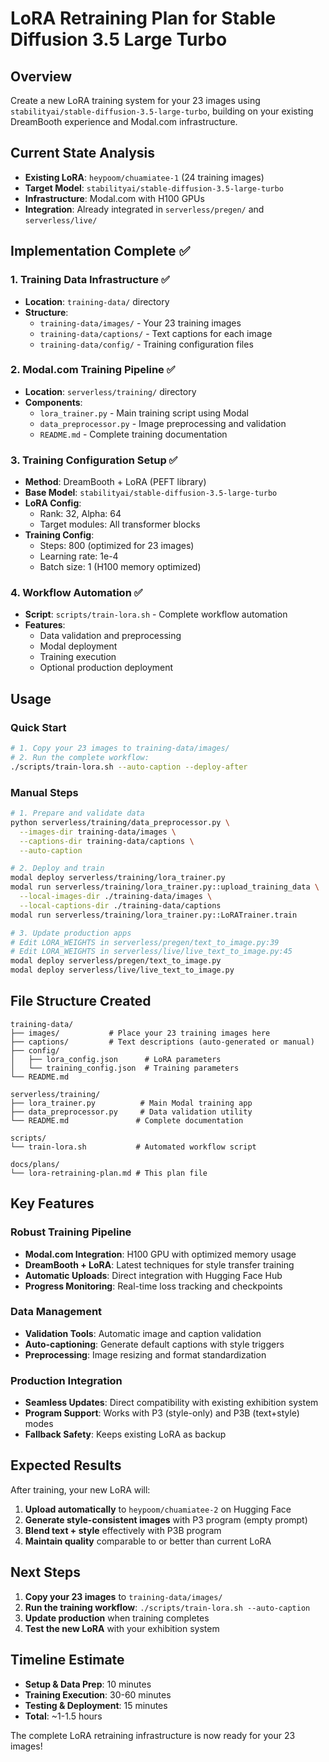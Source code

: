 # LoRA Retraining Plan for Stable Diffusion 3.5 Large Turbo

## Overview

Create a new LoRA training system for your 23 images using `stabilityai/stable-diffusion-3.5-large-turbo`, building on your existing DreamBooth experience and Modal.com infrastructure.

## Current State Analysis

- **Existing LoRA**: `heypoom/chuamiatee-1` (24 training images)
- **Target Model**: `stabilityai/stable-diffusion-3.5-large-turbo`
- **Infrastructure**: Modal.com with H100 GPUs
- **Integration**: Already integrated in `serverless/pregen/` and `serverless/live/`

## Implementation Complete ✅

### 1. Training Data Infrastructure ✅

- **Location**: `training-data/` directory
- **Structure**:
  - `training-data/images/` - Your 23 training images
  - `training-data/captions/` - Text captions for each image
  - `training-data/config/` - Training configuration files

### 2. Modal.com Training Pipeline ✅

- **Location**: `serverless/training/` directory
- **Components**:
  - `lora_trainer.py` - Main training script using Modal
  - `data_preprocessor.py` - Image preprocessing and validation
  - `README.md` - Complete training documentation

### 3. Training Configuration Setup ✅

- **Method**: DreamBooth + LoRA (PEFT library)
- **Base Model**: `stabilityai/stable-diffusion-3.5-large-turbo`
- **LoRA Config**:
  - Rank: 32, Alpha: 64
  - Target modules: All transformer blocks
- **Training Config**:
  - Steps: 800 (optimized for 23 images)
  - Learning rate: 1e-4
  - Batch size: 1 (H100 memory optimized)

### 4. Workflow Automation ✅

- **Script**: `scripts/train-lora.sh` - Complete workflow automation
- **Features**:
  - Data validation and preprocessing
  - Modal deployment
  - Training execution
  - Optional production deployment

## Usage

### Quick Start

```bash
# 1. Copy your 23 images to training-data/images/
# 2. Run the complete workflow:
./scripts/train-lora.sh --auto-caption --deploy-after
```

### Manual Steps

```bash
# 1. Prepare and validate data
python serverless/training/data_preprocessor.py \
  --images-dir training-data/images \
  --captions-dir training-data/captions \
  --auto-caption

# 2. Deploy and train
modal deploy serverless/training/lora_trainer.py
modal run serverless/training/lora_trainer.py::upload_training_data \
  --local-images-dir ./training-data/images \
  --local-captions-dir ./training-data/captions
modal run serverless/training/lora_trainer.py::LoRATrainer.train

# 3. Update production apps
# Edit LORA_WEIGHTS in serverless/pregen/text_to_image.py:39
# Edit LORA_WEIGHTS in serverless/live/live_text_to_image.py:45
modal deploy serverless/pregen/text_to_image.py
modal deploy serverless/live/live_text_to_image.py
```

## File Structure Created

```
training-data/
├── images/           # Place your 23 training images here
├── captions/         # Text descriptions (auto-generated or manual)
├── config/
│   ├── lora_config.json      # LoRA parameters
│   └── training_config.json  # Training parameters
└── README.md

serverless/training/
├── lora_trainer.py          # Main Modal training app
├── data_preprocessor.py     # Data validation utility
└── README.md               # Complete documentation

scripts/
└── train-lora.sh           # Automated workflow script

docs/plans/
└── lora-retraining-plan.md # This plan file
```

## Key Features

### Robust Training Pipeline

- **Modal.com Integration**: H100 GPU with optimized memory usage
- **DreamBooth + LoRA**: Latest techniques for style transfer training
- **Automatic Uploads**: Direct integration with Hugging Face Hub
- **Progress Monitoring**: Real-time loss tracking and checkpoints

### Data Management

- **Validation Tools**: Automatic image and caption validation
- **Auto-captioning**: Generate default captions with style triggers
- **Preprocessing**: Image resizing and format standardization

### Production Integration

- **Seamless Updates**: Direct compatibility with existing exhibition system
- **Program Support**: Works with P3 (style-only) and P3B (text+style) modes
- **Fallback Safety**: Keeps existing LoRA as backup

## Expected Results

After training, your new LoRA will:

1. **Upload automatically** to `heypoom/chuamiatee-2` on Hugging Face
2. **Generate style-consistent images** with P3 program (empty prompt)
3. **Blend text + style** effectively with P3B program
4. **Maintain quality** comparable to or better than current LoRA

## Next Steps

1. **Copy your 23 images** to `training-data/images/`
2. **Run the training workflow**: `./scripts/train-lora.sh --auto-caption`
3. **Update production** when training completes
4. **Test the new LoRA** with your exhibition system

## Timeline Estimate

- **Setup & Data Prep**: 10 minutes
- **Training Execution**: 30-60 minutes
- **Testing & Deployment**: 15 minutes
- **Total**: ~1-1.5 hours

The complete LoRA retraining infrastructure is now ready for your 23 images!
